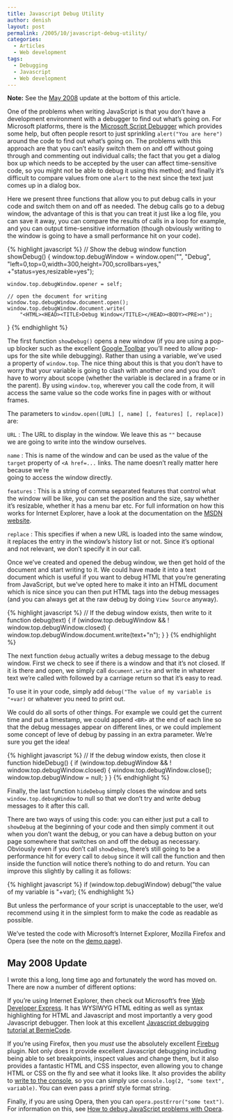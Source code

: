 ```yaml
---
title: Javascript Debug Utility
author: denish
layout: post
permalink: /2005/10/javascript-debug-utility/
categories:
  - Articles
  - Web development
tags:
  - Debugging
  - Javascript
  - Web development
---
```

**Note:** See the [May 2008][1] update at the bottom of this article.

One of the problems when writing JavaScript is that you don&#8217;t have a development environment with a debugger to find out what&#8217;s going on. For Microsoft platforms, there is the [ Microsoft Script Debugger][2] which provides some help, but often people resort to just sprinkling `alert("You are here")` around the code to find out what&#8217;s going on. The problems with this approach are that you can&#8217;t easily switch them on and off without going through and commenting out individual calls; the fact that you get a dialog box up which needs to be accepted by the user can affect time-sensitive code, so you might not be able to debug it using this method; and finally it&#8217;s difficult to compare values from one `alert` to the next since the text just comes up in a dialog box.

Here we present three functions that allow you to put debug calls in your code and switch them on and off as needed. <!--more-->The debug calls go to a debug window, the advantage of this is that you can treat it just like a log file, you can save it away, you can compare the results of calls in a loop for example, and you can output time-sensitive information (though obviously writing to the window is going to have a small performance hit on your code).

{% highlight javascript %}
// Show the debug window
function showDebug() {
    window.top.debugWindow =
    window.open("",
        "Debug",
        "left=0,top=0,width=300,height=700,scrollbars=yes,"
        +"status=yes,resizable=yes");

    window.top.debugWindow.opener = self;

    // open the document for writing
    window.top.debugWindow.document.open();
    window.top.debugWindow.document.write(
        "<HTML><HEAD><TITLE>Debug Window</TITLE></HEAD><BODY><PRE>n");
}
{% endhighlight %}

The first function `showDebug()` opens a new window (if you are using a pop-up blocker such as the excellent [Google Toolbar][3] you&#8217;ll need to allow pop-ups for the site while debugging). Rather than using a variable, we&#8217;ve used a property of `window.top`. The nice thing about this is that you don&#8217;t have to worry that your variable is going to clash with another one and you don&#8217;t have to worry about scope (whether the variable is declared in a frame or in the parent). By using `window.top`, wherever you call the code from, it will access the same value so the code works fine in pages with or without frames.

The parameters to `window.open([URL] [, name] [, features] [, replace])` are:

`URL`
:   The URL to display in the window. We leave this as `""` because  
    we are going to write into the window ourselves.

`name`
:   This is name of the window and can be used as the value of the `target` property of `<A href=...` links. The name doesn&#8217;t really matter here because we&#8217;re  
    going to access the window directly.

`features`
:   This is a string of comma separated features that control what the window will be like, you can set the position and the size, say whether it&#8217;s resizable, whether it has a menu bar etc. For full information on how this works for Internet Explorer, have a look at the documentation on the [MSDN website][4].

`replace`
:   This specifies if when a new URL is loaded into the same window, it replaces the entry in the window&#8217;s history list or not. Since it&#8217;s optional and not relevant, we don&#8217;t specify it in our call.

Once we&#8217;ve created and opened the debug window, we then get hold of the document and start writing to it. We could have made it into a text document which is useful if you want to debug HTML that you&#8217;re generating from JavaScript, but we&#8217;ve opted here to make it into an HTML document which is nice since you can then put HTML tags into the debug messages (and you can always get at the raw debug by doing `View Source` anyway).

{% highlight javascript %}
// If the debug window exists, then write to it
function debug(text) {
    if (window.top.debugWindow && ! window.top.debugWindow.closed) {
        window.top.debugWindow.document.write(text+"n");
    }
}
{% endhighlight %}

The next function `debug` actually writes a debug message to the debug window. First we check to see if there is a window and that it&#8217;s not closed. If it is there and open, we simply call `document.write` and write in whatever text we&#8217;re called with followed by a carriage return so that it&#8217;s easy to read.

To use it in your code, simply add `debug("The value of my variable is "+var)` or whatever you need to print out.

We could do all sorts of other things. For example we could get the current time and put a timestamp, we could append `<BR>` at the end of each line so that the debug messages appear on different lines, or we could implement some concept of leve of debug by passing in an extra parameter. We&#8217;re sure you get the idea!

{% highlight javascript %}
// If the debug window exists, then close it
function hideDebug() {
    if (window.top.debugWindow && ! window.top.debugWindow.closed) {
        window.top.debugWindow.close();
        window.top.debugWindow = null;
    }
}
{% endhighlight %}


Finally, the last function `hideDebug` simply closes the window and sets `window.top.debugWindow` to null so that we don&#8217;t try and write debug messages to it after this call.

There are two ways of using this code: you can either just put a call to `showDebug` at the beginning of your code and then simply comment it out when you don&#8217;t want the debug, or you can have a debug button on your page somewhere that switches on and off the debug as necessary. Obviously even if you don&#8217;t call `showDebug`, there&#8217;s still going to be a performance hit for every call to `debug` since it will call the function and then inside the function will notice there&#8217;s nothing to do and return. You can improve this slightly by calling it as follows:

{% highlight javascript %}
if (window.top.debugWindow) debug("the value of my variable is "+var);
{% endhighlight %}

But unless the performance of your script is unacceptable to the user, we&#8217;d recommend using it in the simplest form to make the code as readable as possible.

We&#8217;ve tested the code with Microsoft&#8217;s Internet Explorer, Mozilla Firefox and Opera (see the note on the [demo page][5]).

## <a name="may08">May 2008 Update</a>

I wrote this a long, long time ago and fortunately the word has moved on. There are now a number of different options:

If you&#8217;re using Internet Explorer, then check out Microsoft&#8217;s free [Web Developer Express][7]. It has WYSIWYG HTML editing as well as syntax highlighting for HTML and Javascript and most importantly a very good Javascript debugger. Then look at this excellent [Javascript debugging tutorial at BernieCode][8].

If you&#8217;re using Firefox, then you *must* use the absolutely excellent [Firebug][9] plugin. Not only does it provide excellent Javascript debugging including being able to set breakpoints, inspect values and change them, but it also provides a fantastic HTML and CSS inspector, even allowing you to change HTML or CSS on the fly and see what it looks like. It also provides the ability to [write to the console][10], so you can simply use `console.log(2, "some text", variable)`. You can even pass a printf style format string.

Finally, if you are using Opera, then you can `opera.postError("some text")`. For information on this, see [How to debug JavaScript problems with Opera][11].

 [1]: /2005/10/javascript-debug-utility/#may08
 [2]: http://msdn.microsoft.com/library/default.asp?url=/downloads/list/webdev.asp
 [3]: http://toolbar.google.com/
 [4]: http://msdn.microsoft.com/library/default.asp?url=/workshop/author/dhtml/reference/methods/open_0.asp
 [5]: /articles/jsDebugDemo.html
 [6]: /articles/debug.js.zip
 [7]: www.microsoft.com/express/vwd/
 [8]: http://www.berniecode.com/blog/2007/03/08/how-to-debug-javascript-with-visual-web-developer-express/
 [9]: http://www.getfirebug.com/
 [10]: http://www.getfirebug.com/logging.html
 [11]: http://dev.opera.com/articles/view/how-to-debug-javascript-problems-with-op/
